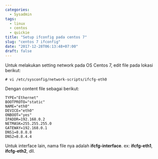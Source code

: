 ```yaml
---
categories:
  - Sysadmin
tags:
  - linux
  - centos
  - quickie
title: "Setup ifconfig pada centos 7"
slug: "centos 7 ifconfig"
date: "2017-12-28T06:13:48+07:00"
draft: false
---
```


Untuk melakukan setting network pada OS Centos 7, edit file pada lokasi berikut:

```
# vi /etc/sysconfig/network-scripts/ifcfg-eth0
```

Dengan content file sebagai berikut:

```
TYPE="Ethernet"
BOOTPROTO="static"
NAME="eth0"
DEVICE="eth0"
ONBOOT="yes"
IPADDR=192.168.0.2
NETMASK=255.255.255.0
GATEWAY=192.168.0.1
DNS1=8.8.8.8
DNS2=8.8.4.4
```

Untuk interface lain, nama file nya adalah **ifcfg-interface**. ex: **ifcfg-eth1**, **ifcfg-eth2**, dll.
